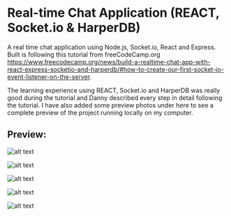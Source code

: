 # Real-time Chat Application (REACT, Socket.io & HarperDB)
 A real time chat application using Node.js, Socket.io, React and Express. Built is following this tutorial from freeCodeCamp.org https://www.freecodecamp.org/news/build-a-realtime-chat-app-with-react-express-socketio-and-harperdb/#how-to-create-our-first-socket-io-event-listener-on-the-server.
 
The learning experience using REACT, Socket.io and HarperDB was really good during the tutorial and Danny described every step in detail following the tutorial. I have also added some preview photos under here to see a complete preview of the project running locally on my computer.

<h2>Preview:</h2>

![alt text](https://github.com/bjoernarborge/real_time_chat_application/blob/main/preview1.png?raw=true)

![alt text](https://github.com/bjoernarborge/real_time_chat_application/blob/main/preview2.png?raw=true)

![alt text](https://github.com/bjoernarborge/real_time_chat_application/blob/main/preview3.png?raw=true)

![alt text](https://github.com/bjoernarborge/real_time_chat_application/blob/main/preview4.png?raw=true)

![alt text](https://github.com/bjoernarborge/real_time_chat_application/blob/main/preview5.png?raw=true)
